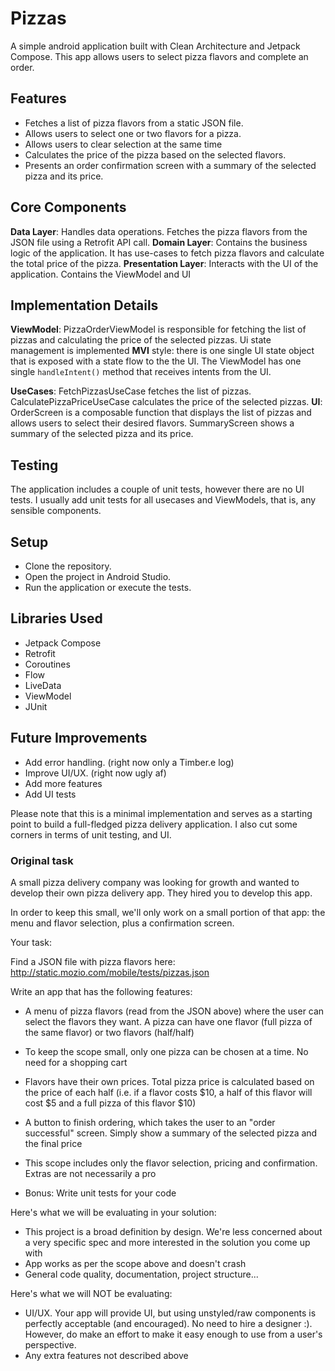 # Pizzas

A simple android application built with Clean Architecture and Jetpack Compose. This app allows users to select pizza flavors and complete an order.

## Features
- Fetches a list of pizza flavors from a static JSON file. 
- Allows users to select one or two flavors for a pizza.
- Allows users to clear selection at the same time
- Calculates the price of the pizza based on the selected flavors.
- Presents an order confirmation screen with a summary of the selected pizza and its price.

## Core Components

**Data Layer**: Handles data operations. Fetches the pizza flavors from the JSON file using a Retrofit API call.
**Domain Layer**: Contains the business logic of the application. It has use-cases to fetch pizza flavors and calculate the total price of the pizza.
**Presentation Layer**: Interacts with the UI of the application. Contains the ViewModel and UI

## Implementation Details

**ViewModel**: PizzaOrderViewModel is responsible for fetching the list of pizzas and calculating the price of the selected pizzas.
Ui state management is implemented **MVI** style: there is one single UI state object that is exposed with a state flow to the the UI.
The ViewModel has one single `handleIntent()` method that receives intents from the UI.

**UseCases**: FetchPizzasUseCase fetches the list of pizzas. CalculatePizzaPriceUseCase calculates the price of the selected pizzas.
**UI**: OrderScreen is a composable function that displays the list of pizzas and allows users to select their desired flavors. SummaryScreen shows a summary of the selected pizza and its price.


## Testing

The application includes a couple of unit tests, however there are no UI tests. 
I usually add unit tests for all usecases and ViewModels, that is, any sensible components.

## Setup

- Clone the repository. 
- Open the project in Android Studio.
- Run the application or execute the tests.

## Libraries Used

- Jetpack Compose
- Retrofit
- Coroutines
- Flow
- LiveData
- ViewModel
- JUnit

## Future Improvements

 - Add error handling. (right now only a Timber.e log)
 - Improve UI/UX. (right now ugly af)
 - Add more features
 - Add UI tests

Please note that this is a minimal implementation and serves as a starting point to build a full-fledged pizza delivery application.
I also cut some corners in terms of unit testing, and UI.

### Original task

A small pizza delivery company was looking for growth and wanted to develop their own pizza delivery app. They hired you to develop this app.

In order to keep this small, we'll only work on a small portion of that app: the menu and flavor selection, plus a confirmation screen.

Your task:

Find a JSON file with pizza flavors here: http://static.mozio.com/mobile/tests/pizzas.json


Write an app that has the following features:

- A menu of pizza flavors (read from the JSON above) where the user can select the flavors they want. A pizza can have one flavor (full pizza of the same flavor) or two flavors (half/half)
- To keep the scope small, only one pizza can be chosen at a time. No need for a shopping cart
- Flavors have their own prices. Total pizza price is calculated based on the price of each half  (i.e. if a flavor costs $10, a half of this flavor will cost $5 and a full pizza of this flavor $10)

- A button to finish ordering, which takes the user to an "order successful" screen. Simply show a summary of the selected pizza and the final price
- This scope includes only the flavor selection, pricing and confirmation. Extras are not necessarily a pro

- Bonus: Write unit tests for your code

Here's what we will be evaluating in your solution:

- This project is a broad definition by design. We're less concerned about a very specific spec and more interested in the solution you come up with
- App works as per the scope above and doesn't crash
- General code quality, documentation, project structure...

Here's what we will NOT be evaluating:

- UI/UX. Your app will provide UI, but using unstyled/raw components is perfectly acceptable (and encouraged). No need to hire a designer :). However, do make an effort to make it easy enough to use from a user's perspective.
- Any extra features not described above